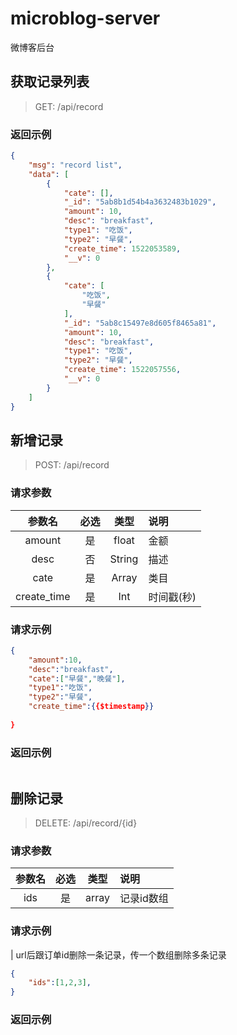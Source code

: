 # microblog-server
微博客后台

## 获取记录列表
> GET: /api/record
### 返回示例
```json
{
    "msg": "record list",
    "data": [
        {
            "cate": [],
            "_id": "5ab8b1d54b4a3632483b1029",
            "amount": 10,
            "desc": "breakfast",
            "type1": "吃饭",
            "type2": "早餐",
            "create_time": 1522053589,
            "__v": 0
        },
        {
            "cate": [
                "吃饭",
                "早餐"
            ],
            "_id": "5ab8c15497e8d605f8465a81",
            "amount": 10,
            "desc": "breakfast",
            "type1": "吃饭",
            "type2": "早餐",
            "create_time": 1522057556,
            "__v": 0
        }
    ]
}
```

## 新增记录
> POST:  /api/record
### 请求参数
 参数名| 必选| 类型| 说明 
 :---:|:---:|:---:|:---| 
amount | 是 | float | 金额
desc   | 否 | String| 描述
cate | 是 | Array | 类目
create_time | 是 | Int | 时间戳(秒)
### 请求示例
```json
{
	"amount":10,
	"desc":"breakfast",
	"cate":["早餐","晚餐"],
	"type1":"吃饭",
	"type2":"早餐",
	"create_time":{{$timestamp}}
	
}
```
### 返回示例
```
```

## 删除记录
> DELETE:  /api/record/{id}
### 请求参数
 参数名| 必选| 类型| 说明 
 :---:|:---:|:---:|:---| 
ids | 是 | array | 记录id数组

### 请求示例
| url后跟订单id删除一条记录，传一个数组删除多条记录
```json
{
	"ids":[1,2,3],
}
```
### 返回示例
```
```


